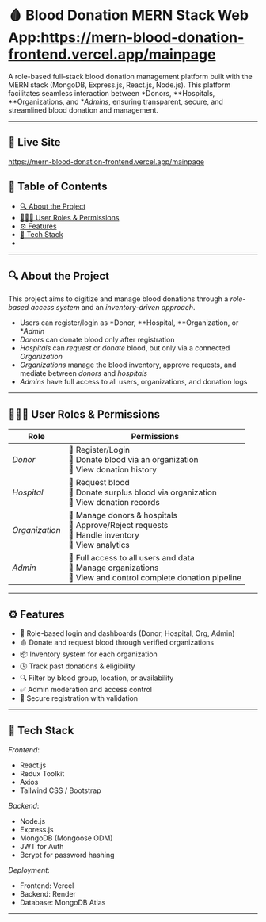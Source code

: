 # 🩸 Blood Donation MERN Stack Web App:https://mern-blood-donation-frontend.vercel.app/mainpage

A role-based full-stack blood donation management platform built with the MERN stack (MongoDB, Express.js, React.js, Node.js). This platform facilitates seamless interaction between *Donors, **Hospitals, **Organizations, and **Admins*, ensuring transparent, secure, and streamlined blood donation and management.

---

## 🔗 Live Site
https://mern-blood-donation-frontend.vercel.app/mainpage

## 📌 Table of Contents

- [🔍 About the Project](#-about-the-project)
- [🧑‍🤝‍🧑 User Roles & Permissions](#-user-roles--permissions)
- [⚙ Features](#-features)
- [🧰 Tech Stack](#-tech-stack)
-
---

## 🔍 About the Project

This project aims to digitize and manage blood donations through a *role-based access system* and an *inventory-driven approach*.

- Users can register/login as *Donor, **Hospital, **Organization, or **Admin*
- *Donors* can donate blood only after registration
- *Hospitals* can *request* or *donate* blood, but only via a connected *Organization*
- *Organizations* manage the blood inventory, approve requests, and mediate between *donors* and *hospitals*
- *Admins* have full access to all users, organizations, and donation logs

---

## 🧑‍🤝‍🧑 User Roles & Permissions

| Role       | Permissions |
|------------|-------------|
| *Donor*  | 🔹 Register/Login<br>🔹 Donate blood via an organization<br>🔹 View donation history |
| *Hospital* | 🔹 Request blood<br>🔹 Donate surplus blood via organization<br>🔹 View donation records |
| *Organization* | 🔹 Manage donors & hospitals<br>🔹 Approve/Reject requests<br>🔹 Handle inventory<br>🔹 View analytics |
| *Admin* | 🔹 Full access to all users and data<br>🔹 Manage organizations<br>🔹 View and control complete donation pipeline |

---

## ⚙ Features

- 🧑 Role-based login and dashboards (Donor, Hospital, Org, Admin)
- 🩸 Donate and request blood through verified organizations
- 📦 Inventory system for each organization
- 🕓 Track past donations & eligibility
- 🔍 Filter by blood group, location, or availability
- ✅ Admin moderation and access control
- 🧾 Secure registration with validation


---

## 🧰 Tech Stack

*Frontend*:
- React.js
- Redux Toolkit
- Axios
- Tailwind CSS / Bootstrap

*Backend*:
- Node.js
- Express.js
- MongoDB (Mongoose ODM)
- JWT for Auth
- Bcrypt for password hashing

*Deployment*:
- Frontend: Vercel 
- Backend: Render
- Database: MongoDB Atlas

---

